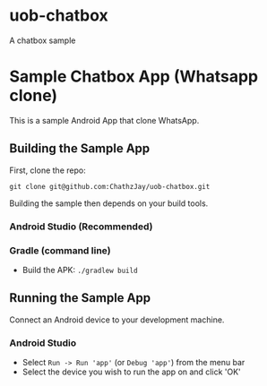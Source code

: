 # uob-chatbox
A chatbox sample

Sample Chatbox App (Whatsapp clone)
=============================

This is a sample Android App that clone WhatsApp.

## Building the Sample App

First, clone the repo:

`git clone git@github.com:ChathzJay/uob-chatbox.git`

Building the sample then depends on your build tools.

### Android Studio (Recommended)

### Gradle (command line)

* Build the APK: `./gradlew build`

## Running the Sample App

Connect an Android device to your development machine.

### Android Studio

* Select `Run -> Run 'app'` (or `Debug 'app'`) from the menu bar
* Select the device you wish to run the app on and click 'OK'

